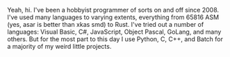 Yeah, hi. I've been a hobbyist programmer of sorts on and off since 2008. I've used many languages to varying extents, everything from 65816 ASM (yes, asar is better than xkas smd) to Rust. I've tried out a number of languages: Visual Basic, C#, JavaScript, Object Pascal, GoLang, and many others. But for the most part to this day I use Python, C, C++, and Batch for a majority of my weird little projects.

